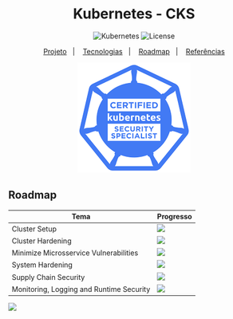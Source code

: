 <h1 align="center">Kubernetes - CKS</h1>

<p align="center">
  <img alt="Kubernetes" src="https://img.shields.io/static/v1?label=Kubernetes&message=Monitoring&color=8257E5&labelColor=000000"  />
  <img alt="License" src="https://img.shields.io/static/v1?label=license&message=MIT&color=49AA26&labelColor=000000">
</p>

<p align="center">
  <a href="#-projeto">Projeto</a>&nbsp;&nbsp;&nbsp;|&nbsp;&nbsp;&nbsp;
  <a href="#-tecnologias">Tecnologias</a>&nbsp;&nbsp;&nbsp;|&nbsp;&nbsp;&nbsp;
  <a href="#-roadmap">Roadmap</a>&nbsp;&nbsp;&nbsp;|&nbsp;&nbsp;&nbsp;
  <a href="#-referências">Referências</a>
</p>

<p align="center">
  <img alt="CKS" src="data/cks.png">
</p>

## Roadmap

| Tema | Progresso |
|---|---|
| Cluster Setup | ![](https://geps.dev/progress/25) |
| Cluster Hardening | ![](https://geps.dev/progress/0) |
| Minimize Microsservice Vulnerabilities | ![](https://geps.dev/progress/0) |
| System Hardening | ![](https://geps.dev/progress/0) |
| Supply Chain Security | ![](https://geps.dev/progress/0) |
| Monitoring, Logging and Runtime Security | ![](https://geps.dev/progress/0) |

![](https://progress-bar.dev/25/?title=ClusterSetup) 
